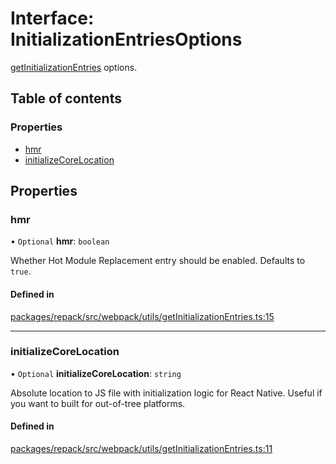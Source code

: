 # Interface: InitializationEntriesOptions

[getInitializationEntries](../functions/getInitializationEntries.md) options.

## Table of contents

### Properties

- [hmr](./InitializationEntriesOptions.md#hmr)
- [initializeCoreLocation](./InitializationEntriesOptions.md#initializecorelocation)

## Properties

### hmr

• `Optional` **hmr**: `boolean`

Whether Hot Module Replacement entry should be enabled. Defaults to `true`.

#### Defined in

[packages/repack/src/webpack/utils/getInitializationEntries.ts:15](https://github.com/callstack/repack/blob/a78f6b9/packages/repack/src/webpack/utils/getInitializationEntries.ts#L15)

___

### initializeCoreLocation

• `Optional` **initializeCoreLocation**: `string`

Absolute location to JS file with initialization logic for React Native.
Useful if you want to built for out-of-tree platforms.

#### Defined in

[packages/repack/src/webpack/utils/getInitializationEntries.ts:11](https://github.com/callstack/repack/blob/a78f6b9/packages/repack/src/webpack/utils/getInitializationEntries.ts#L11)
